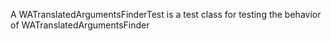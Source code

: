 A WATranslatedArgumentsFinderTest is a test class for testing the behavior of WATranslatedArgumentsFinder